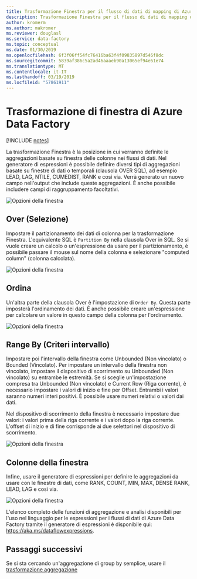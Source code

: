 ```yaml
---
title: Trasformazione Finestra per il flusso di dati di mapping di Azure Data Factory
description: Trasformazione Finestra per il flusso di dati di mapping di Azure Data Factory
author: kromerm
ms.author: makromer
ms.reviewer: douglasl
ms.service: data-factory
ms.topic: conceptual
ms.date: 01/30/2019
ms.openlocfilehash: 6f3f06ff54fc76416ba63f4f09835897d546f8dc
ms.sourcegitcommit: 5839af386c5a2ad46aaaeb90a13065ef94e61e74
ms.translationtype: MT
ms.contentlocale: it-IT
ms.lasthandoff: 03/19/2019
ms.locfileid: "57861911"
---
```

# <a name="azure-data-factory-window-transformation"></a>Trasformazione di finestra di Azure Data Factory

[!INCLUDE [notes](../../includes/data-factory-data-flow-preview.md)]

La trasformazione Finestra è la posizione in cui verranno definite le aggregazioni basate su finestra delle colonne nei flussi di dati. Nel generatore di espressioni è possibile definire diversi tipi di aggregazioni basate su finestre di dati o temporali (clausola OVER SQL), ad esempio LEAD, LAG, NTILE, CUMEDIST, RANK e così via. Verrà generato un nuovo campo nell'output che include queste aggregazioni. È anche possibile includere campi di raggruppamento facoltativi.

![Opzioni della finestra](media/data-flow/windows1.png "Finestra 1")

## <a name="over"></a>Over (Selezione)
Impostare il partizionamento dei dati di colonna per la trasformazione Finestra. L'equivalente SQL è ```Partition By``` nella clausola Over in SQL. Se si vuole creare un calcolo o un'espressione da usare per il partizionamento, è possibile passare il mouse sul nome della colonna e selezionare "computed column" (colonna calcolata).

![Opzioni della finestra](media/data-flow/windows4.png "Finestra 4")

## <a name="sort"></a>Ordina
Un'altra parte della clausola Over è l'impostazione di ```Order By```. Questa parte imposterà l'ordinamento dei dati. È anche possibile creare un'espressione per calcolare un valore in questo campo della colonna per l'ordinamento.

![Opzioni della finestra](media/data-flow/windows5.png "Finestra 5")

## <a name="range-by"></a>Range By (Criteri intervallo)
Impostare poi l'intervallo della finestra come Unbounded (Non vincolato) o Bounded (Vincolato). Per impostare un intervallo della finestra non vincolato, impostare il dispositivo di scorrimento su Unbounded (Non vincolato) su entrambe le estremità. Se si sceglie un'impostazione compresa tra Unbounded (Non vincolato) e Current Row (Riga corrente), è necessario impostare i valori di inizio e fine per Offset. Entrambi i valori saranno numeri interi positivi. È possibile usare numeri relativi o valori dai dati.

Nel dispositivo di scorrimento della finestra è necessario impostare due valori: i valori prima della riga corrente e i valori dopo la riga corrente. L'offset di inizio e di fine corrisponde ai due selettori nel dispositivo di scorrimento.

![Opzioni della finestra](media/data-flow/windows6.png "Finestra 6")

## <a name="window-columns"></a>Colonne della finestra
Infine, usare il generatore di espressioni per definire le aggregazioni da usare con le finestre di dati, come RANK, COUNT, MIN, MAX, DENSE RANK, LEAD, LAG e così via.

![Opzioni della finestra](media/data-flow/windows7.png "Finestra 7")

L'elenco completo delle funzioni di aggregazione e analisi disponibili per l'uso nel linguaggio per le espressioni per i flussi di dati di Azure Data Factory tramite il generatore di espressioni è disponibile qui: https://aka.ms/dataflowexpressions.

## <a name="next-steps"></a>Passaggi successivi

Se si sta cercando un'aggregazione di group by semplice, usare il [trasformazione aggregazione](data-flow-aggregate.md)

